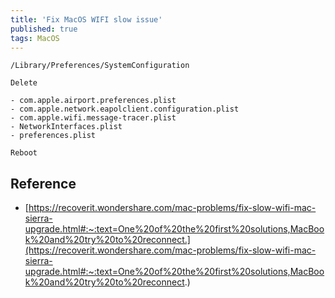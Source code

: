 ```yaml
---
title: 'Fix MacOS WIFI slow issue'
published: true
tags: MacOS
---
```


```shell
/Library/Preferences/SystemConfiguration

Delete

- com.apple.airport.preferences.plist
- com.apple.network.eapolclient.configuration.plist
- com.apple.wifi.message-tracer.plist
- NetworkInterfaces.plist
- preferences.plist

Reboot
```

## Reference

- [https://recoverit.wondershare.com/mac-problems/fix-slow-wifi-mac-sierra-upgrade.html#:~:text=One%20of%20the%20first%20solutions,MacBook%20and%20try%20to%20reconnect.](https://recoverit.wondershare.com/mac-problems/fix-slow-wifi-mac-sierra-upgrade.html#:~:text=One%20of%20the%20first%20solutions,MacBook%20and%20try%20to%20reconnect.)